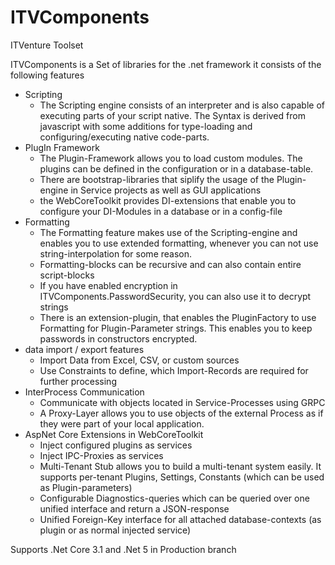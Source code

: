 # ITVComponents
ITVenture Toolset

ITVComponents is a Set of libraries for the .net framework it consists of the following features

- Scripting
  * The Scripting engine consists of an interpreter and is also capable of executing parts of your script native. The Syntax is derived from javascript with some additions for type-loading and configuring/executing native code-parts.
- PlugIn Framework
  * The Plugin-Framework allows you to load custom modules. The plugins can be defined in the configuration or in a database-table. 
  * There are bootstrap-libraries that siplify the usage of the Plugin-engine in Service projects as well as GUI applications
  * the WebCoreToolkit provides DI-extensions that enable you to configure your DI-Modules in a database or in a config-file
- Formatting
  * The Formatting feature makes use of the Scripting-engine and enables you to use extended formatting, whenever you can not use string-interpolation for some reason.
  * Formatting-blocks can be recursive and can also contain entire script-blocks
  * If you have enabled encryption in ITVComponents.PasswordSecurity, you can also use it to decrypt strings
  * There is an extension-plugin, that enables the PluginFactory to use Formatting for Plugin-Parameter strings. This enables you to keep passwords in constructors encrypted.
- data import / export features
  * Import Data from Excel, CSV, or custom sources
  * Use Constraints to define, which Import-Records are required for further processing
- InterProcess Communication
  * Communicate with objects located in Service-Processes using GRPC
  * A Proxy-Layer allows you to use objects of the external Process as if they were part of your local application.
- AspNet Core Extensions in WebCoreToolkit
  * Inject configured plugins as services
  * Inject IPC-Proxies as services
  * Multi-Tenant Stub allows you to build a multi-tenant system easily. It supports per-tenant Plugins, Settings, Constants (which can be used as Plugin-parameters)
  * Configurable Diagnostics-queries which can be queried over one unified interface and return a JSON-response
  * Unified Foreign-Key interface for all attached database-contexts (as plugin or as normal injected service)
  
  
Supports .Net Core 3.1 and .Net 5 in Production branch
